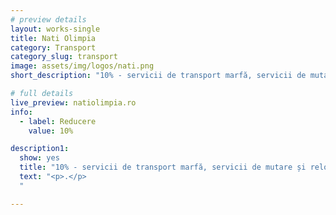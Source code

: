 ```yaml
---
# preview details
layout: works-single
title: Nati Olimpia
category: Transport
category_slug: transport
image: assets/img/logos/nati.png
short_description: "10% - servicii de transport marfă, servicii de mutare și relocare"

# full details
live_preview: natiolimpia.ro
info:
  - label: Reducere
    value: 10%

description1:
  show: yes
  title: "10% - servicii de transport marfă, servicii de mutare și relocare"
  text: "<p>.</p>
  "

---
```

